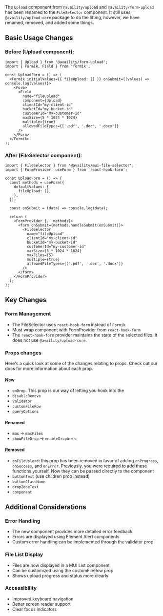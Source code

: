 The `Upload` component from `@availity/upload` and `@availity/form-upload` has been renamed to the `FileSelector` component. It still uses `@availity/upload-core` package to do the lifting, however, we have renamed, removed, and added some things.

## Basic Usage Changes

### Before (Upload component):

```tsx
import { Upload } from '@availity/form-upload';
import { Formik, Field } from 'formik';

const UploadForm = () => (
  <Formik initialValues={{ fileUpload: [] }} onSubmit={(values) => console.log(values)}>
    <Form>
      <Field
        name="fileUpload"
        component={Upload}
        clientId="my-client-id"
        bucketId="my-bucket-id"
        customerId="my-customer-id"
        maxSize={5 * 1024 * 1024}
        multiple={true}
        allowedFileTypes={['.pdf', '.doc', '.docx']}
      />
    </Form>
  </Formik>
);
```

### After (FileSelector component):

```tsx
import { FileSelector } from '@availity/mui-file-selector';
import { FormProvider, useForm } from 'react-hook-form';

const UploadForm = () => {
  const methods = useForm({
    defaultValues: {
      fileUpload: [],
    },
  });

  const onSubmit = (data) => console.log(data);

  return (
    <FormProvider {...methods}>
      <form onSubmit={methods.handleSubmit(onSubmit)}>
        <FileSelector
          name="fileUpload"
          clientId="my-client-id"
          bucketId="my-bucket-id"
          customerId="my-customer-id"
          maxSize={5 * 1024 * 1024}
          maxFiles={5}
          multiple={true}
          allowedFileTypes={['.pdf', '.doc', '.docx']}
        />
      </form>
    </FormProvider>
  );
};
```

## Key Changes

### Form Management

- The FileSelector uses `react-hook-form` instead of `Formik`
- Must wrap component with FormProvider from `react-hook-form`
- The `react-hook-form` provider maintains the state of the selected files. It does not use `@availity/upload-core`.

### Props changes

Here's a quick look at some of the changes relating to props. Check out our docs for more information about each prop.

#### New

- `onDrop`. This prop is our way of letting you hook into the
- `disableRemove`
- `validator`
- `customFileRow`
- `queryOptions`

#### Renamed

- `max` -> `maxFiles`
- `showFileDrop` -> `enableDropArea`

#### Removed

- `onFileUpload`: this prop has been removed in favor of adding `onProgress`, `onSuccess`, and `onError`. Previously, you were required to add these functions yourself. Now they can be passed directly to the component
- `buttonText` (use children prop instead)
- `buttonClassName`
- `dropZoneText`
- `component`

## Additional Considerations

### Error Handling

- The new component provides more detailed error feedback
- Errors are displayed using Element Alert components
- Custom error handling can be implemented through the validator prop

### File List Display

- Files are now displayed in a MUI List component
- Can be customized using the customFileRow prop
- Shows upload progress and status more clearly

### Accessibility

- Improved keyboard navigation
- Better screen reader support
- Clear focus indicators
